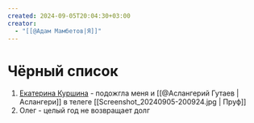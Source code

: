 ```yaml
---
created: 2024-09-05T20:04:30+03:00
creator:
  - "[[@Адам Мамбетов|Я]]"
---
```


# Чёрный список

 1. [Екатерина Куршина](https://t.me/kate_sonofelice) - подожгла меня и [[@Аслангерий Гутаев | Аслангери]] в телеге [[Screenshot_20240905-200924.jpg | Пруф]]
 2. Олег - целый год не возвращает долг
